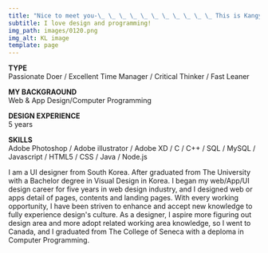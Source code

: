 ```yaml
---
title: "Nice to meet you-\_ \_ \_ \_ \_ \_ \_ \_ \_ \_ \_ This is Kangyeon : )"
subtitle: I love design and programming!
img_path: images/0120.png
img_alt: KL image
template: page
---
```

<color>**TYPE**</color>\
Passionate Doer / Excellent Time Manager / Critical Thinker / Fast Leaner

**MY BACKGRAOUND**\
Web & App Design/Computer Programming

**DESIGN EXPERIENCE**\
5 years

**SKILLS**\
Adobe Photoshop / Adobe illustrator / Adobe XD / C / C++ / SQL / MySQL / Javascript / HTML5 / CSS / Java / Node.js

I am a UI designer from South Korea. After graduated from The University with a Bachelor degree in Visual Design in Korea. I began my web/App/UI design career for five years in web design industry, and I designed web or apps detail of pages, contents and landing pages. With every working opportunity, I have been striven to enhance and accept new knowledge to fully experience design's culture. As a designer, I aspire more figuring out design area and more adopt related working area knowledge, so I went to Canada, and I graduated from The College of Seneca with a deploma in Computer Programming.
